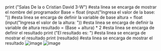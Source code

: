print ("Salas De la o Cristian David 3-W") #esta linea se encarga de mostrar el nombre del programador
Base = float (input("Ingresa el valor de la base: ")) #esta linea se encarga de definir la variable de base 
altura = float (input("Ingresa el valor de la altura: ")) #esta linea se encarga de definir la variable de altura
resultado = (Base + altura) * 2 #esta linea se encarga de definir el resultado
print ("El resultado es: ") #esta linea se encarga de mostrar el resultado
print (resultado) #esta linea se encarga de mostrar el resultado 
![image](https://github.com/user-attachments/assets/91a3b78c-b358-4432-a254-24069d227e89)
![image](https://github.com/user-attachments/assets/eaed66b2-1938-4569-b926-b92912b94b45)
